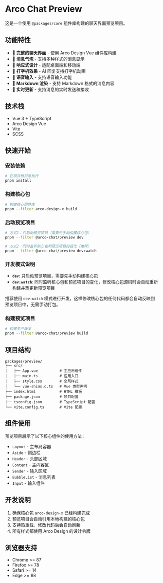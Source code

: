 # Arco Chat Preview

这是一个使用 `@packages/core` 组件库构建的聊天界面预览项目。

## 功能特性

- 🎨 **完整的聊天界面** - 使用 Arco Design Vue 组件库构建
- 💬 **消息气泡** - 支持多种样式的消息显示
- 📱 **响应式设计** - 适配桌面端和移动端
- 🎯 **打字机效果** - AI 回复支持打字机动画
- 🎤 **语音输入** - 支持语音输入功能
- 📝 **Markdown 渲染** - 支持 Markdown 格式的消息内容
- 🔄 **实时更新** - 支持消息的实时发送和接收

## 技术栈

- Vue 3 + TypeScript
- Arco Design Vue
- Vite
- SCSS

## 快速开始

### 安装依赖

```bash
# 在项目根目录执行
pnpm install
```

### 构建核心包

```bash
# 构建核心组件库
pnpm --filter arco-design-x build
```

### 启动预览项目

```bash
# 方式1：只启动预览项目（需要先手动构建核心包）
pnpm --filter @arco-chat/preview dev

# 方式2：同时监听核心包和预览项目的变化（推荐）
pnpm --filter @arco-chat/preview dev:watch
```

### 开发模式说明

- **`dev`**: 只启动预览项目，需要先手动构建核心包
- **`dev:watch`**: 同时监听核心包和预览项目的变化，修改核心包源码时会自动重新构建并热更新预览项目

推荐使用 `dev:watch` 模式进行开发，这样修改核心包的任何代码都会自动反映到预览项目中，无需手动打包。

### 构建预览项目

```bash
# 构建生产版本
pnpm --filter @arco-chat/preview build
```

## 项目结构

```
packages/preview/
├── src/
│   ├── App.vue          # 主应用组件
│   ├── main.ts          # 应用入口
│   ├── style.css        # 全局样式
│   └── vue-shims.d.ts   # Vue 类型声明
├── index.html           # HTML 模板
├── package.json         # 项目配置
├── tsconfig.json        # TypeScript 配置
└── vite.config.ts       # Vite 配置
```

## 组件使用

预览项目展示了以下核心组件的使用方法：

- `Layout` - 主布局容器
- `Aside` - 侧边栏
- `Header` - 头部区域
- `Content` - 主内容区
- `Sender` - 输入区域
- `BubbleList` - 消息列表
- `Input` - 输入组件

## 开发说明

1. 确保核心包 `arco-design-x` 已经构建完成
2. 预览项目会自动引用本地构建的核心包
3. 支持热重载，修改代码后会自动刷新
4. 所有样式都使用 Arco Design 的设计令牌

## 浏览器支持

- Chrome >= 87
- Firefox >= 78
- Safari >= 14
- Edge >= 88
